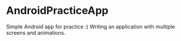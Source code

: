 # AndroidPracticeApp
Simple Android app for practice :)
Writing an application with multiple screens and animations. 
